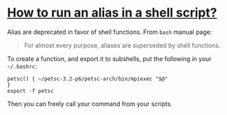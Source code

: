 # [How to run an alias in a shell script?](http://askubuntu.com/questions/98782/how-to-run-an-alias-in-a-shell-script)


Alias are deprecated in favor of shell functions. From `bash` manual page:

>For almost every purpose, aliases are superseded by shell functions.

To create a function, and export it to subshells, put the following in your `~/.bashrc`:


    petsc() { ~/petsc-3.2-p6/petsc-arch/bin/mpiexec "$@"
    }
    export -f petsc

Then you can freely call your command from your scripts.
